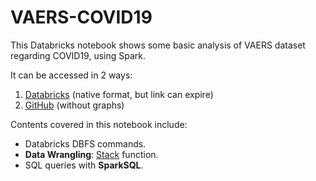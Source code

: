 # VAERS-COVID19
This Databricks notebook shows some basic analysis of VAERS dataset regarding COVID19, using Spark.

It can be accessed in 2 ways:  
1) [Databricks](https://databricks-prod-cloudfront.cloud.databricks.com/public/4027ec902e239c93eaaa8714f173bcfc/5942596508827101/891949386290239/2010106425173321/latest.html) (native format, but link can expire)  
2) [GitHub](https://github.com/cvilla87/VAERS-COVID19/blob/main/VAERS%20-%20COVID19.ipynb) (without graphs)  

Contents covered in this notebook include:  
* Databricks DBFS commands.
* **Data Wrangling**: [Stack](https://spark.apache.org/docs/latest/api/sql/index.html#stack) function.
* SQL queries with **SparkSQL**.


